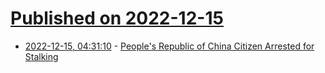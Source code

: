 # [Published on 2022-12-15](index.md)

* [2022-12-15, 04:31:10](https://news.ycombinator.com/item?id=33995219) - [People's Republic of China Citizen Arrested for Stalking](https://www.justice.gov/usao-ma/pr/peoples-republic-china-citizen-arrested-stalking)

